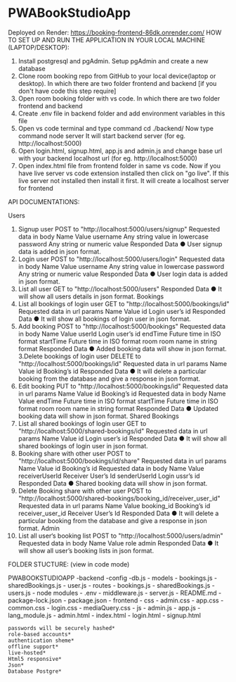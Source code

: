 # PWABookStudioApp
Deployed on Render: https://booking-frontend-86dk.onrender.com/
HOW TO SET UP AND RUN THE APPLICATION IN YOUR LOCAL MACHINE (LAPTOP/DESKTOP):

1. Install postgresql and pgAdmin.
Setup pgAdmin and create a new database
2. Clone room booking repo from GitHub to your local device(laptop or desktop). In which there
are two folder frontend and backend
[if you don't have code this step require]
3. Open room booking folder with vs code. In which there are two folder frontend and backend
4. Create .env file in backend folder and add environment variables in this file
5. Open vs code terminal and type command cd ./backend/
Now type command node server
It will start backend server
(for eg. http://localhost:5000)
6. Open login.html, signup.html, app.js and admin.js and change base url with your backend
localhost url
(for eg. http://localhost:5000)
7. Open index.html file from frontend folder in same vs code. Now if you have live server vs
code extension installed then click on "go live".
If this live server not installed then install it first. It will create a localhost server for frontend



API DOCUMENTATIONS: 

Users
1. Signup user
POST to "http://localhost:5000/users/signup"
Requested data in body
Name Value
username Any string value in lowercase
password Any string or numeric value
Responded Data
● User signup data is added in json format.
2. Login user
POST to "http://localhost:5000/users/login"
Requested data in body
Name Value
username Any string value in lowercase
password Any string or numeric value
Responded Data
● User login data is added in json format.
3. List all user
GET to "http://localhost:5000/users"
Responded Data
● It will show all users details in json format.
Bookings
1. List all bookings of login user
GET to "http://localhost:5000/bookings/id"
Requested data in url params
Name Value
id Login user’s id
Responded Data
● It will show all bookings of login user in json format.
2. Add booking
POST to "http://localhost:5000/bookings"
Requested data in body
Name Value
userId Login user’s id
endTime Future time in ISO format
startTime Future time in ISO format
room room name in string format
Responded Data
● Added booking data will show in json format.
3.Delete bookings of login user
DELETE to "http://localhost:5000/bookings/id"
Requested data in url params
Name Value
id Booking’s id
Responded Data
● It will delete a particular booking from the database and give a response in json format.
4. Edit booking
PUT to "http://localhost:5000/bookings/id"
Requested data in url params
Name Value
id Booking’s id
Requested data in body
Name Value
endTime Future time in ISO format
startTime Future time in ISO format
room room name in string format
Responded Data
● Updated booking data will show in json format.
Shared Bookings
1. List all shared bookings of login user
GET to "http://localhost:5000/shared-bookings/id"
Requested data in url params
Name Value
id Login user’s id
Responded Data
● It will show all shared bookings of login user in json format.
4. Booking share with other user
POST to "http://localhost:5000/bookings/id/share"
Requested data in url params
Name Value
id Booking’s id
Requested data in body
Name Value
receiverUserId Receiver User’s Id
senderUserId Login ussr’s id
Responded Data
● Shared booking data will show in json format.
4. Delete Booking share with other user
POST to "http://localhost:5000/shared-bookings/booking_id/receiver_user_id"
Requested data in url params
Name Value
booking_id Booking’s id
receiver_user_id Receiver User’s Id
Responded Data
● It will delete a particular booking from the database and give a response in json format.
Admin
1. List all user‘s booking list
POST to "http://localhost:5000/users/admin"
Requested data in body
Name Value
role admin
Responded Data
● It will show all user’s booking lists in json format.

FOLDER STUCTURE: (view in code mode)

PWABOOKSTUDIOAPP
                -backend
                        -config
                            -db.js
                        - models
                            - bookings.js
                            - sharedBookings.js
                            - user.js
                        - routes
                            - bookings.js
                            - sharedBookings.js
                            - users.js
                        - node modules
                    - .env
                    - middleware.js
                    - server.js
                    - README.md
                    - package-lock.json
                    - package.json
                - frontend
                    - css
                       - admin.css
                       - app.css
                       - common.css
                       - login.css
                       - mediaQuery.css
                    - js
                       - admin.js
                       - app.js
                       - lang_module.js
                    - admin.html
                    - index.html
                    - login.html
                    - signup.html  






    passwords will be securely hashed*
    role-based accounts*
    authentication sheme*
    offline support*
    live-hosted*
    Html5 responsive*
    Json*
    Database Postgre*
